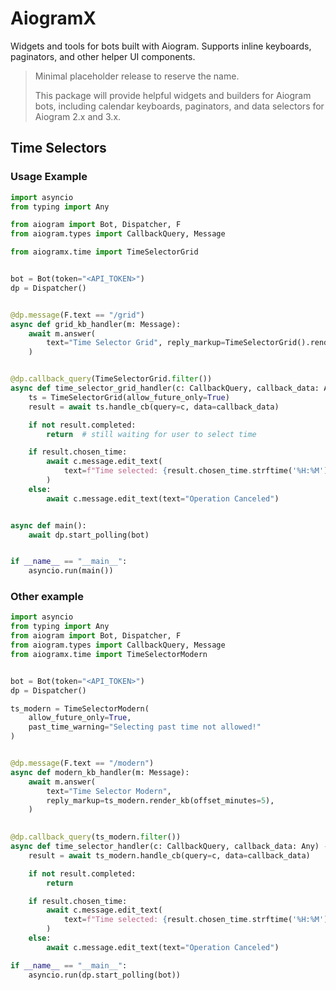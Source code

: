 # AiogramX

Widgets and tools for bots built with Aiogram. Supports inline keyboards, paginators, and other helper UI components.

> Minimal placeholder release to reserve the name.
>
> This package will provide helpful widgets and builders for Aiogram bots, including calendar keyboards, paginators, and data selectors for Aiogram 2.x and 3.x.


## Time Selectors

### Usage Example

```python
import asyncio
from typing import Any

from aiogram import Bot, Dispatcher, F
from aiogram.types import CallbackQuery, Message

from aiogramx.time import TimeSelectorGrid


bot = Bot(token="<API_TOKEN>")
dp = Dispatcher()


@dp.message(F.text == "/grid")
async def grid_kb_handler(m: Message):
    await m.answer(
        text="Time Selector Grid", reply_markup=TimeSelectorGrid().render_kb()
    )


@dp.callback_query(TimeSelectorGrid.filter())
async def time_selector_grid_handler(c: CallbackQuery, callback_data: Any) -> None:
    ts = TimeSelectorGrid(allow_future_only=True)
    result = await ts.handle_cb(query=c, data=callback_data)

    if not result.completed:
        return  # still waiting for user to select time

    if result.chosen_time:
        await c.message.edit_text(
            text=f"Time selected: {result.chosen_time.strftime('%H:%M')}"
        )
    else:
        await c.message.edit_text(text="Operation Canceled")


async def main():
    await dp.start_polling(bot)


if __name__ == "__main__":
    asyncio.run(main())
```

### Other example
```python
import asyncio
from typing import Any
from aiogram import Bot, Dispatcher, F
from aiogram.types import CallbackQuery, Message
from aiogramx.time import TimeSelectorModern


bot = Bot(token="<API_TOKEN>")
dp = Dispatcher()

ts_modern = TimeSelectorModern(
    allow_future_only=True, 
    past_time_warning="Selecting past time not allowed!"
)


@dp.message(F.text == "/modern")
async def modern_kb_handler(m: Message):
    await m.answer(
        text="Time Selector Modern",
        reply_markup=ts_modern.render_kb(offset_minutes=5),
    )

    
@dp.callback_query(ts_modern.filter())
async def time_selector_handler(c: CallbackQuery, callback_data: Any) -> None:
    result = await ts_modern.handle_cb(query=c, data=callback_data)

    if not result.completed:
        return

    if result.chosen_time:
        await c.message.edit_text(
            text=f"Time selected: {result.chosen_time.strftime('%H:%M')}"
        )
    else:
        await c.message.edit_text(text="Operation Canceled")

if __name__ == "__main__":
    asyncio.run(dp.start_polling(bot))
```